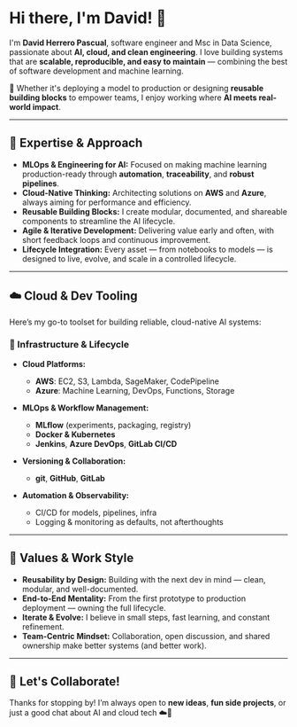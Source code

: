 # Hi there, I'm David! 👋

I'm **David Herrero Pascual**, software engineer and Msc in Data Science, passionate about **AI, cloud, and clean engineering**. I love building systems that are **scalable, reproducible, and easy to maintain** — combining the best of software development and machine learning.

🔁 Whether it's deploying a model to production or designing **reusable building blocks** to empower teams, I enjoy working where **AI meets real-world impact**.

---

## 🧠 Expertise & Approach

- **MLOps & Engineering for AI:** Focused on making machine learning production-ready through **automation**, **traceability**, and **robust pipelines**.
- **Cloud-Native Thinking:** Architecting solutions on **AWS** and **Azure**, always aiming for performance and efficiency.
- **Reusable Building Blocks:** I create modular, documented, and shareable components to streamline the AI lifecycle.
- **Agile & Iterative Development:** Delivering value early and often, with short feedback loops and continuous improvement.
- **Lifecycle Integration:** Every asset — from notebooks to models — is designed to live, evolve, and scale in a controlled lifecycle.

---

## ☁️ Cloud & Dev Tooling

Here’s my go-to toolset for building reliable, cloud-native AI systems:

### 🔧 Infrastructure & Lifecycle

- **Cloud Platforms:**  
  - **AWS**: EC2, S3, Lambda, SageMaker, CodePipeline 
  - **Azure**: Machine Learning, DevOps, Functions, Storage

- **MLOps & Workflow Management:**  
  - **MLflow** (experiments, packaging, registry)  
  - **Docker & Kubernetes**  
  - **Jenkins**, **Azure DevOps**, **GitLab CI/CD**  

- **Versioning & Collaboration:**  
  - **git**, **GitHub**, **GitLab**

- **Automation & Observability:**  
  - CI/CD for models, pipelines, infra  
  - Logging & monitoring as defaults, not afterthoughts

---

## 💼 Values & Work Style

- **Reusability by Design:** Building with the next dev in mind — clean, modular, and well-documented.
- **End-to-End Mentality:** From the first prototype to production deployment — owning the full lifecycle.
- **Iterate & Evolve:** I believe in small steps, fast learning, and constant refinement.
- **Team-Centric Mindset:** Collaboration, open discussion, and shared ownership make better systems (and better work).

---

## 🤝 Let's Collaborate!

Thanks for stopping by! I’m always open to **new ideas**, **fun side projects**, or just a good chat about AI and cloud tech ☁️🤖
